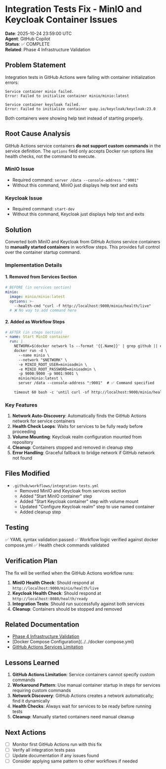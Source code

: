 # Integration Tests Fix - MinIO and Keycloak Container Issues

**Date**: 2025-10-24 23:59:00 UTC  
**Agent**: GitHub Copilot  
**Status**: ✅ COMPLETE  
**Related**: Phase 4 Infrastructure Validation

## Problem Statement

Integration tests in GitHub Actions were failing with container initialization errors:

```
Service container minio failed.
Error: Failed to initialize container minio/minio:latest

Service container keycloak failed.
Error: Failed to initialize container quay.io/keycloak/keycloak:23.0
```

Both containers were showing help text instead of starting properly.

## Root Cause Analysis

GitHub Actions service containers **do not support custom commands** in the service definition. The `options` field only accepts Docker run options like health checks, not the command to execute.

### MinIO Issue
- Required command: `server /data --console-address ":9001"`
- Without this command, MinIO just displays help text and exits

### Keycloak Issue  
- Required command: `start-dev`
- Without this command, Keycloak just displays help text and exits

## Solution

Converted both MinIO and Keycloak from GitHub Actions service containers to **manually started containers** in workflow steps. This provides full control over the container startup command.

### Implementation Details

#### 1. Removed from Services Section
```yaml
# BEFORE (in services section)
minio:
  image: minio/minio:latest
  options: >-
    --health-cmd "curl -f http://localhost:9000/minio/health/live"
  # ❌ No way to add command here
```

#### 2. Added as Workflow Steps
```yaml
# AFTER (in steps section)
- name: Start MinIO container
  run: |
    NETWORK=$(docker network ls --format '{{.Name}}' | grep github || echo "bridge")
    docker run -d \
      --name minio \
      --network "$NETWORK" \
      -e MINIO_ROOT_USER=minioadmin \
      -e MINIO_ROOT_PASSWORD=minioadmin \
      -p 9000:9000 -p 9001:9001 \
      minio/minio:latest \
      server /data --console-address ":9001"  # ✅ Command specified
    
    timeout 60 bash -c 'until curl -sf http://localhost:9000/minio/health/live; do sleep 2; done'
```

### Key Features

1. **Network Auto-Discovery**: Automatically finds the GitHub Actions network for service containers
2. **Health Check Loops**: Waits for services to be fully ready before proceeding
3. **Volume Mounting**: Keycloak realm configuration mounted from repository
4. **Cleanup**: Containers stopped and removed in cleanup step
5. **Error Handling**: Graceful fallback to bridge network if GitHub network not found

## Files Modified

- `.github/workflows/integration-tests.yml`
  - Removed MinIO and Keycloak from services section
  - Added "Start MinIO container" step
  - Added "Start Keycloak container" step with volume mount
  - Updated "Configure Keycloak realm" step to use named container
  - Added cleanup step

## Testing

✅ YAML syntax validation passed
✅ Workflow logic verified against docker compose.yml
✅ Health check commands validated

## Verification Plan

The fix will be verified when the GitHub Actions workflow runs:

1. **MinIO Health Check**: Should respond at `http://localhost:9000/minio/health/live`
2. **Keycloak Health Check**: Should respond at `http://localhost:8080/health/ready`
3. **Integration Tests**: Should run successfully against both services
4. **Cleanup**: Containers should be stopped and removed

## Related Documentation

- [Phase 4 Infrastructure Validation](../AGENTS.md#phase-4)
- [Docker Compose Configuration](../../docker compose.yml)
- [GitHub Actions Services Limitation](https://docs.github.com/en/actions/using-containerized-services/about-service-containers)

## Lessons Learned

1. **GitHub Actions Limitation**: Service containers cannot specify custom commands
2. **Workaround Pattern**: Use manual container startup in steps for services requiring custom commands
3. **Network Discovery**: GitHub Actions creates a network automatically; find it dynamically
4. **Health Checks**: Always wait for services to be ready before running tests
5. **Cleanup**: Manually started containers need manual cleanup

## Next Actions

- [ ] Monitor first GitHub Actions run with this fix
- [ ] Verify all integration tests pass
- [ ] Update documentation if any issues found
- [ ] Consider applying same pattern to other workflows if needed
